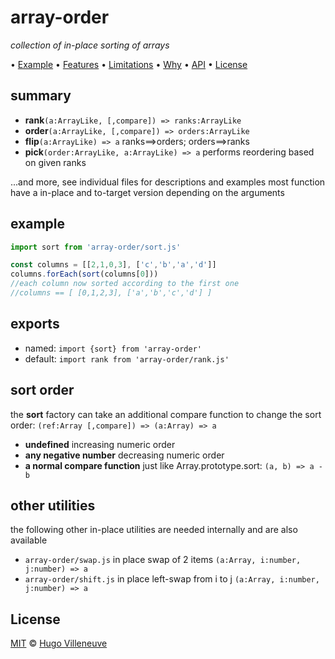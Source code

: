 <!-- markdownlint-disable MD004 MD007 MD010 MD012 MD041 MD022 MD024 MD032 MD036 -->
# array-order

*collection of in-place sorting of arrays*

• [Example](#example) • [Features](#features) • [Limitations](#limitations) • [Why](#why) • [API](#api) • [License](#license)

## summary

* **rank**`(a:ArrayLike, [,compare]) => ranks:ArrayLike`
* **order**`(a:ArrayLike, [,compare]) => orders:ArrayLike`
* **flip**`(a:ArrayLike) => a` ranks==>orders; orders==>ranks
* **pick**`(order:ArrayLike, a:ArrayLike) => a` performs reordering based on given ranks

...and more, see individual files for descriptions and examples
most function have a in-place and to-target version depending on the arguments
## example

```javascript
import sort from 'array-order/sort.js'

const columns = [[2,1,0,3], ['c','b','a','d']]
columns.forEach(sort(columns[0]))
//each column now sorted according to the first one
//columns == [ [0,1,2,3], ['a','b','c','d'] ]
```

## exports
* named: `import {sort} from 'array-order'`
* default: `import rank from 'array-order/rank.js'`

## sort order
the **sort** factory can take an additional compare function to change the sort order: `(ref:Array [,compare]) => (a:Array) => a`
* **undefined** increasing numeric order
* **any negative number** decreasing numeric order
* **a normal compare function** just like Array.prototype.sort: `(a, b) => a - b`

## other utilities
the following other in-place utilities are needed internally and are also available
* `array-order/swap.js` in place swap of 2 items `(a:Array, i:number, j:number) => a`
* `array-order/shift.js` in place left-swap from i to j `(a:Array, i:number, j:number) => a`

## License

[MIT](http://www.opensource.org/licenses/MIT) © [Hugo Villeneuve](https://github.com/hville)
